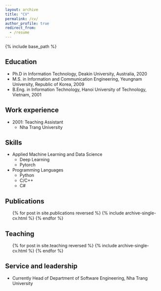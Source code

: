 ```yaml
---
layout: archive
title: "CV"
permalink: /cv/
author_profile: true
redirect_from:
  - /resume
---
```


{% include base_path %}

## Education

* Ph.D in Information Technology, Deakin University, Australia, 2020
* M.S. in Information and Communication Engineering, Yeungnam University, Republic of Korea, 2009
* B.Eng. in Information Technology, Hanoi University of Technology, Vietnam, 2001

## Work experience

* 2001: Teaching Assistant
  * Nha Trang University

## Skills

* Applied Machine Learning and Data Science
  * Deep Learning
  * Pytorch
* Programming Languages
  * Python
  * C/C++
  * C#

## Publications

  <ul>
    {% for post in site.publications reversed %}
      {% include archive-single-cv.html %}
    {% endfor %}</ul>
  
## Teaching

  <ul>{% for post in site.teaching reversed %}
    {% include archive-single-cv.html %}
  {% endfor %}</ul>
  
## Service and leadership

* Currently Head of Department of Software Engineering, Nha Trang University

